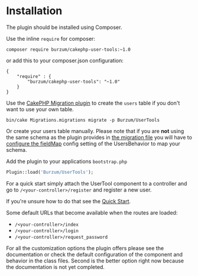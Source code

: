 Installation
============

The plugin should be installed using Composer.

Use the inline `require` for composer:

```
composer require burzum/cakephp-user-tools:~1.0
```

or add this to your composer.json configuration:

```
{
	"require" : {
		"burzum/cakephp-user-tools": "~1.0"
	}
}
```

Use the [CakePHP Migration plugin](https://github.com/cakephp/migrations) to create the `users` table if you don't want to use your own table.

```
bin/cake Migrations.migrations migrate -p Burzum/UserTools
```

Or create your users table manually. Please note that if you are **not** using the same schema as the plugin provides in [the migration file](../../config/Migrations/20140902003044_initial.php) you will have to [configure the fieldMap](The-User-Behavior.md) config setting of the UsersBehavior to map your schema.

Add the plugin to your applications `bootstrap.php`

```php
Plugin::load('Burzum/UserTools');
```

For a quick start simply attach the UserTool component to a controller and go to `/<your-controller>/register` and register a new user.

If you're unsure how to do that see the [Quick Start](../Tutorials/Quick-Start.md).

Some default URLs that become available when the routes are loaded:

* `/<your-controller>/index`
* `/<your-controller>/login`
* `/<your-controller>/request_password`

For all the customization options the plugin offers please see the documentation or check the default configuration of the component and behavior in the class files. Second is the better option right now because the documentation is not yet completed.
